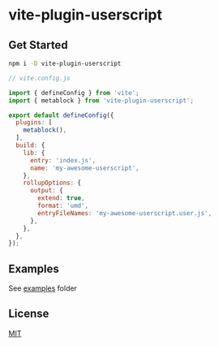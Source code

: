 # vite-plugin-userscript

## Get Started

```sh
npm i -D vite-plugin-userscript
```

```js
// vite.config.js

import { defineConfig } from 'vite';
import { metablock } from 'vite-plugin-userscript';

export default defineConfig({
  plugins: [
    metablock(),
  ],
  build: {
    lib: {
      entry: 'index.js',
      name: 'my-awesome-userscript',
    },
    rollupOptions: {
      output: {
        extend: true,
        format: 'umd',
        entryFileNames: 'my-awesome-userscript.user.js',
      },
    },
  },
});
```

## Examples

See [examples](https://github.com/FlandreDaisuki/vite-plugin-userscript/tree/master/examples) folder

## License

[MIT](LICENSE)
